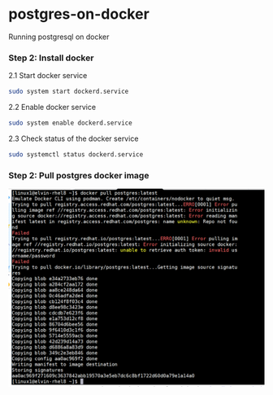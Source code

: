 # postgres-on-docker
Running postgresql on docker



  ### Step 2: Install docker
   
   2.1 Start docker service
   ```sh
   sudo system start dockerd.service 
   ```
   2.2 Enable docker service
   ```sh
  sudo system enable dockerd.service 
   ```
   2.3 Check status of the docker service
   ```sh
   sudo systemctl status dockerd.service 
   ```
   
   
  ### Step 2: Pull postgres docker image
   
   ![alt text](images/docker-pull-postgres.png "Check /data disk")
